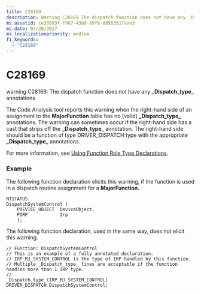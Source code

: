 ```yaml
---
title: C28169
description: Warning C28169 The dispatch function does not have any _Dispatch_type_ annotations.
ms.assetid: ce33993f-f967-43b0-89fb-d8553517aae3
ms.date: 04/20/2017
ms.localizationpriority: medium 
f1_keywords: 
  - "C28169" 
---
```


# C28169


warning C28169: The dispatch function does not have any **\_Dispatch\_type\_** annotations

The Code Analysis tool reports this warning when the right-hand side of an assignment to the **MajorFunction** table has no (valid) **\_Dispatch\_type\_** annotations. The warning can sometimes occur if the right-hand side has a cast that strips off the **\_Dispatch\_type\_** annotation. The right-hand side should be a function of type DRIVER\_DISPATCH type with the appropriate **\_Dispatch\_type\_** annotations.

For more information, see [Using Function Role Type Declarations](using-function-role-type-declarations.md).

### <span id="example"></span><span id="EXAMPLE"></span>Example

The following function declaration elicits this warning, if the function is used in a dispatch routine assignment for a **MajorFunction**.

```
NTSTATUS
DispatchSystemControl (
    PDEVICE_OBJECT  DeviceObject,
    PIRP            Irp
    );
```

The following function declaration, used in the same way, does not elicit this warning.

```
// Function: DispatchSystemControl
// This is an example of a fully annotated declaration.  
// IRP_MJ_SYSTEM_CONTROL is the type of IRP handled by this function.  
// Multiple _Dispatch_type_ lines are acceptable if the function handles more than 1 IRP type.
//
_Dispatch_type_(IRP_MJ_SYSTEM_CONTROL) 
DRIVER_DISPATCH DispatchSystemControl;
```

 

 





